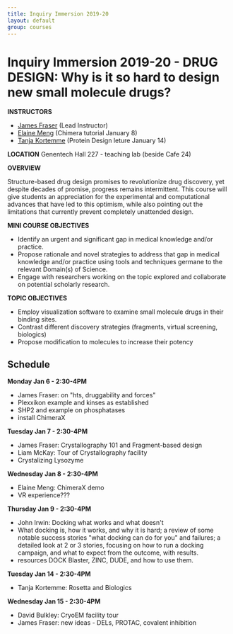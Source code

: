 ```yaml
---
title: Inquiry Immersion 2019-20
layout: default
group: courses
---
```


# Inquiry Immersion 2019-20 -  DRUG DESIGN: Why is it so hard to design new small molecule drugs? #

**INSTRUCTORS**
- [James Fraser](mailto:jfraser@fraserlab.com) (Lead Instructor)
- [Elaine Meng](mailto:meng@cgl.ucsf.edu) (Chimera tutorial January 8)
- [Tanja Kortemme](mailto:kortemme@cgl.ucsf.edu) (Protein Design leture January 14)

**LOCATION**
Genentech Hall 227 - teaching lab (beside Cafe 24)

**OVERVIEW**

Structure-based drug design promises to revolutionize drug discovery, yet despite decades of promise, progress remains intermittent. This course will give students an appreciation for the experimental and computational advances that have led to this optimism, while also pointing out the limitations that currently prevent completely unattended design.

**MINI COURSE OBJECTIVES**

- Identify an urgent and significant gap in medical knowledge and/or practice.
- Propose rationale and novel strategies to address that gap in medical knowledge and/or practice using tools and techniques germane to the relevant Domain(s) of Science.
- Engage with researchers working on the topic explored and collaborate on potential scholarly research.

**TOPIC OBJECTIVES**

- Employ visualization software to examine small molecule drugs in their binding sites.
- Contrast different discovery strategies (fragments, virtual screening, biologics)
- Propose modification to molecules to increase their potency

## Schedule ##

**Monday Jan 6 - 2:30-4PM**
- James Fraser: on "hts, druggability and forces"
- Plexxikon example and kinses as established
- SHP2 and example on phosphatases
- install ChimeraX

**Tuesday Jan 7 - 2:30-4PM**
- James Fraser: Crystallography 101 and Fragment-based design
- Liam McKay: Tour of Crystallography facility
- Crystalizing Lysozyme

**Wednesday Jan 8 - 2:30-4PM**
- Elaine Meng: ChimeraX demo
- VR experience???

**Thursday Jan 9 - 2:30-4PM**
- John Irwin: Docking what works and what doesn't
- What docking is, how it works, and why it is hard; a review of some notable success stories "what docking can do for you" and failures; a detailed look at 2 or 3 stories, focusing on how to run a docking campaign, and what to expect from the outcome, with results.
- resources DOCK Blaster, ZINC, DUDE, and how to use them.

**Tuesday Jan 14 - 2:30-4PM**
- Tanja Kortemme: Rosetta and Biologics

**Wednesday Jan 15 - 2:30-4PM**
- David Bulkley: CryoEM facility tour
- James Fraser: new ideas - DELs, PROTAC, covalent inhibition
